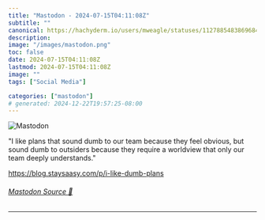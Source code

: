 ```yaml
---
title: "Mastodon - 2024-07-15T04:11:08Z"
subtitle: ""
canonical: https://hachyderm.io/users/mweagle/statuses/112788548386968464
description:
image: "/images/mastodon.png"
toc: false
date: 2024-07-15T04:11:08Z
lastmod: 2024-07-15T04:11:08Z
image: ""
tags: ["Social Media"]

categories: ["mastodon"]
# generated: 2024-12-22T19:57:25-08:00
---
```

![Mastodon](/images/mastodon.png)

<p>&quot;I like plans that sound dumb to our team because they feel obvious, but sound dumb to outsiders because they require a worldview that only our team deeply understands.&quot;</p><p><a href="https://blog.staysaasy.com/p/i-like-dumb-plans" target="_blank" rel="nofollow noopener noreferrer" translate="no"><span class="invisible">https://</span><span class="ellipsis">blog.staysaasy.com/p/i-like-du</span><span class="invisible">mb-plans</span></a></p>


###### [Mastodon Source 🐘](https://hachyderm.io/@mweagle/112788548386968464)

___
